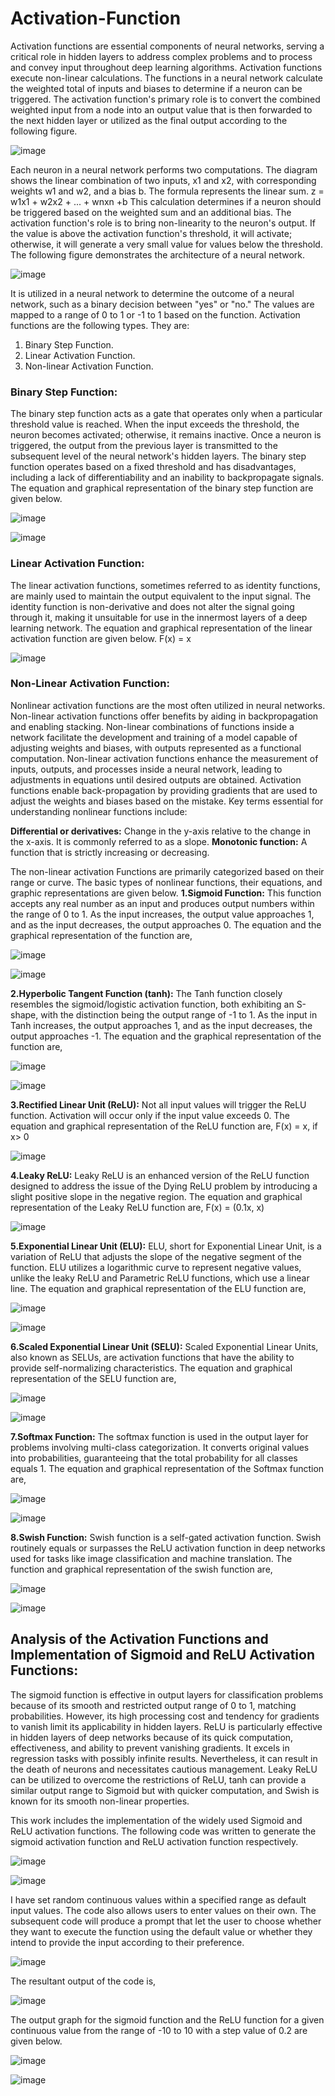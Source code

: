 # Activation-Function
Activation functions are essential components of neural networks, serving a critical role in hidden layers to address complex problems and to process and convey input throughout deep learning algorithms. Activation functions execute non-linear calculations. The functions in a neural network calculate the weighted total of inputs and biases to determine if a neuron can be triggered. The activation function's primary role is to convert the combined weighted input from a node into an output value that is then forwarded to the next hidden layer or utilized as the final output according to the following figure. 

![image](https://github.com/Samrin12/Activation-Function/assets/87581935/d5b34068-270f-4858-a925-6fece5ef03ba)

Each neuron in a neural network performs two computations.
The diagram shows the linear combination of two inputs, x1 and x2, with corresponding weights w1 and w2, and a bias b. The formula represents the linear sum.
z = w1x1 + w2x2 + ... + wnxn +b
This calculation determines if a neuron should be triggered based on the weighted sum and an additional bias. The activation function's role is to bring non-linearity to the neuron's output. If the value is above the activation function's threshold, it will activate; otherwise, it will generate a very small value for values below the threshold. The following figure demonstrates the architecture of a neural network. 

![image](https://github.com/Samrin12/Activation-Function/assets/87581935/2947a7a4-191d-497e-98fa-c1c71f052a26)

It is utilized in a neural network to determine the outcome of a neural network, such as a binary decision between "yes" or "no." The values are mapped to a range of 0 to 1 or -1 to 1 based on the function. Activation functions are the following types. They are:
1.	Binary Step Function.
2.	Linear Activation Function.
3.	Non-linear Activation Function.

### Binary Step Function: 
The binary step function acts as a gate that operates only when a particular threshold value is reached. When the input exceeds the threshold, the neuron becomes activated; otherwise, it remains inactive. Once a neuron is triggered, the output from the previous layer is transmitted to the subsequent level of the neural network's hidden layers. The binary step function operates based on a fixed threshold and has disadvantages, including a lack of differentiability and an inability to backpropagate signals. The equation and graphical representation of the binary step function are given below. 

![image](https://github.com/Samrin12/Activation-Function/assets/87581935/376c09db-da4e-45f9-ba07-1c6fc739ed81)

![image](https://github.com/Samrin12/Activation-Function/assets/87581935/4c433be5-8d54-45da-958a-c5a3aa18b2fc)

### Linear Activation Function:
The linear activation functions, sometimes referred to as identity functions, are mainly used to maintain the output equivalent to the input signal. The identity function is non-derivative and does not alter the signal going through it, making it unsuitable for use in the innermost layers of a deep learning network. The equation and graphical representation of the linear activation function are given below. 
F(x) = x

![image](https://github.com/Samrin12/Activation-Function/assets/87581935/7349f785-bb5a-4d88-ad96-d01a3b0325c2)

### Non-Linear Activation Function: 
Nonlinear activation functions are the most often utilized in neural networks. Non-linear activation functions offer benefits by aiding in backpropagation and enabling stacking. Non-linear combinations of functions inside a network facilitate the development and training of a model capable of adjusting weights and biases, with outputs represented as a functional computation. Non-linear activation functions enhance the measurement of inputs, outputs, and processes inside a neural network, leading to adjustments in equations until desired outputs are obtained. Activation functions enable back-propagation by providing gradients that are used to adjust the weights and biases based on the mistake. Key terms essential for understanding nonlinear functions include:

**Differential or derivatives:** Change in the y-axis relative to the change in the x-axis. It is commonly referred to as a slope.
**Monotonic function:** A function that is strictly increasing or decreasing.

The non-linear activation Functions are primarily categorized based on their range or curve. The basic types of nonlinear functions, their equations, and graphic representations are given below. 
**1.Sigmoid Function:** This function accepts any real number as an input and produces output numbers within the range of 0 to 1. As the input increases, the output value approaches 1, and as the input decreases, the output approaches 0. The equation and the graphical representation of the function are, 

![image](https://github.com/Samrin12/Activation-Function/assets/87581935/4df34ab3-538b-42c8-ad26-552c56e232cd)

![image](https://github.com/Samrin12/Activation-Function/assets/87581935/4e38803f-73d3-4a39-87a4-b567796dd76e)

**2.Hyperbolic Tangent Function (tanh):** The Tanh function closely resembles the sigmoid/logistic activation function, both exhibiting an S-shape, with the distinction being the output range of -1 to 1. As the input in Tanh increases, the output approaches 1, and as the input decreases, the output approaches -1. The equation and the graphical representation of the function are, 

![image](https://github.com/Samrin12/Activation-Function/assets/87581935/e24048de-c6e6-4699-aba1-339dca036cfe)

![image](https://github.com/Samrin12/Activation-Function/assets/87581935/1fa2dfc9-cf6c-4b99-a100-57ddd5f88717)


**3.Rectified Linear Unit (ReLU):** Not all input values will trigger the ReLU function. Activation will occur only if the input value exceeds 0. The equation and graphical representation of the ReLU function are, 
F(x) = x, if x> 0

![image](https://github.com/Samrin12/Activation-Function/assets/87581935/d33c35b5-9ef0-4a27-bb88-002923b117c9)

**4.Leaky ReLU:** Leaky ReLU is an enhanced version of the ReLU function designed to address the issue of the Dying ReLU problem by introducing a slight positive slope in the negative region. The equation and graphical representation of the Leaky ReLU function are, 
F(x) = (0.1x, x)

![image](https://github.com/Samrin12/Activation-Function/assets/87581935/5ebf51f8-1f01-42b3-b06f-004cab9eb3b0)

**5.Exponential Linear Unit (ELU):** ELU, short for Exponential Linear Unit, is a variation of ReLU that adjusts the slope of the negative segment of the function. ELU utilizes a logarithmic curve to represent negative values, unlike the leaky ReLU and Parametric ReLU functions, which use a linear line. The equation and graphical representation of the ELU function are, 

![image](https://github.com/Samrin12/Activation-Function/assets/87581935/bb0a2b0c-b8c8-4a68-a2be-6caf85e344a6)

![image](https://github.com/Samrin12/Activation-Function/assets/87581935/63b8d096-8022-4255-b0f7-6d1dd1e0ed16)


**6.Scaled Exponential Linear Unit (SELU):** Scaled Exponential Linear Units, also known as SELUs, are activation functions that have the ability to provide self-normalizing characteristics. The equation and graphical representation of the SELU function are, 

![image](https://github.com/Samrin12/Activation-Function/assets/87581935/42410ac6-d29c-4efd-b6b6-98f57bb939d8)

![image](https://github.com/Samrin12/Activation-Function/assets/87581935/95fbef91-5447-43dd-8f00-cd22c7d2986e)

**7.Softmax Function:** The softmax function is used in the output layer for problems involving multi-class categorization. It converts original values into probabilities, guaranteeing that the total probability for all classes equals 1. The equation and graphical representation of the Softmax function are,

![image](https://github.com/Samrin12/Activation-Function/assets/87581935/ae370db3-cbbb-4c5f-af1e-4bc8ba19b803)

![image](https://github.com/Samrin12/Activation-Function/assets/87581935/3f9a3b0e-753c-439b-8eb0-30c93eadd79e)

**8.Swish Function:** Swish function is a self-gated activation function. Swish routinely equals or surpasses the ReLU activation function in deep networks used for tasks like image classification and machine translation. The function and graphical representation of the swish function are,

![image](https://github.com/Samrin12/Activation-Function/assets/87581935/27a83e1a-a1bf-43d3-af21-0305e9fd449a)

![image](https://github.com/Samrin12/Activation-Function/assets/87581935/8361c532-5ace-41a6-a857-00cc9d5ee185)


## Analysis of the Activation Functions and Implementation of Sigmoid and ReLU Activation Functions: 
The sigmoid function is effective in output layers for classification problems because of its smooth and restricted output range of 0 to 1, matching probabilities. However, its high processing cost and tendency for gradients to vanish limit its applicability in hidden layers. ReLU is particularly effective in hidden layers of deep networks because of its quick computation, effectiveness, and ability to prevent vanishing gradients. It excels in regression tasks with possibly infinite results. Nevertheless, it can result in the death of neurons and necessitates cautious management. Leaky ReLU can be utilized to overcome the restrictions of ReLU, tanh can provide a similar output range to Sigmoid but with quicker computation, and Swish is known for its smooth non-linear properties.

This work includes the implementation of the widely used Sigmoid and ReLU activation functions. The following code was written to generate the sigmoid activation function and ReLU activation function respectively.

![image](https://github.com/Samrin12/Activation-Function/assets/87581935/73202c86-4420-41b2-b4e5-e7605ea56fd2)

![image](https://github.com/Samrin12/Activation-Function/assets/87581935/e290ab6f-a7a7-44d5-b24e-717ac666fa8f)

I have set random continuous values within a specified range as default input values. The code also allows users to enter values on their own. The subsequent code will produce a prompt that let the user to choose whether they want to execute the function using the default value or whether they intend to provide the input according to their preference.

![image](https://github.com/Samrin12/Activation-Function/assets/87581935/32a7ed20-3e53-4529-983c-c0a77b616a00)

The resultant output of the code is, 

![image](https://github.com/Samrin12/Activation-Function/assets/87581935/6940ffa6-6325-4f21-a0ec-fd3a45a7f01a)

The output graph for the sigmoid function and the ReLU function for a given continuous value from the range of -10 to 10 with a step value of 0.2 are given below. 

![image](https://github.com/Samrin12/Activation-Function/assets/87581935/6dfad6e7-d266-4679-80e6-4331c8e8e35c)

![image](https://github.com/Samrin12/Activation-Function/assets/87581935/5fee4b71-2314-4047-b192-69fc96e9a581)











